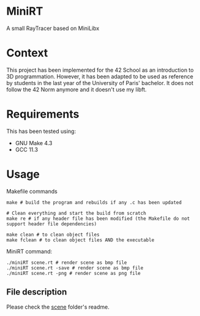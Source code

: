 # MiniRT
A small RayTracer based on MiniLibx

# Context

This project has been implemented for the 42 School as an introduction to 3D programmation.
However, it has been adapted to be used as reference by students in the last year of the
University of Paris' bachelor. It does not follow the 42 Norm anymore and it doesn't use my libft.

# Requirements

This has been tested using:

- GNU Make 4.3
- GCC 11.3

# Usage

Makefile commands
```shell
make # build the program and rebuilds if any .c has been updated

# Clean everything and start the build from scratch
make re # if any header file has been modified (the Makefile do not support header file dependencies)

make clean # to clean object files
make fclean # to clean object files AND the executable
```

MiniRT command:
```shell
./miniRT scene.rt # render scene as bmp file
./miniRT scene.rt -save # render scene as bmp file
./miniRT scene.rt -png # render scene as png file
```

## File description

Please check the [scene](https://github.com/PatateDu609/MiniRT/tree/master/scenes) folder's readme.
